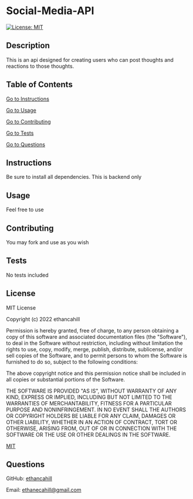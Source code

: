 # Social-Media-API
  [![License: MIT](https://img.shields.io/badge/License-MIT-yellow.svg)](https://opensource.org/licenses/MIT)
  
  ## Description

  This is an api designed for creating users who can post thoughts and reactions to those thoughts.


  ## Table of Contents

  [Go to Instructions](#instructions)

  [Go to Usage](#usage)

  [Go to Contributing](#contributing)

  [Go to Tests](#tests)

  [Go to Questions](#questions)


  ## Instructions

  Be sure to install all dependencies. This is backend only


  ## Usage

  Feel free to use


  ## Contributing

  You may fork and use as you wish


  ## Tests

  No tests included


  ## License


  MIT License

Copyright (c) 2022 ethancahill

Permission is hereby granted, free of charge, to any person obtaining a copy
of this software and associated documentation files (the "Software"), to deal
in the Software without restriction, including without limitation the rights
to use, copy, modify, merge, publish, distribute, sublicense, and/or sell
copies of the Software, and to permit persons to whom the Software is
furnished to do so, subject to the following conditions:

The above copyright notice and this permission notice shall be included in all
copies or substantial portions of the Software.

THE SOFTWARE IS PROVIDED "AS IS", WITHOUT WARRANTY OF ANY KIND, EXPRESS OR
IMPLIED, INCLUDING BUT NOT LIMITED TO THE WARRANTIES OF MERCHANTABILITY,
FITNESS FOR A PARTICULAR PURPOSE AND NONINFRINGEMENT. IN NO EVENT SHALL THE
AUTHORS OR COPYRIGHT HOLDERS BE LIABLE FOR ANY CLAIM, DAMAGES OR OTHER
LIABILITY, WHETHER IN AN ACTION OF CONTRACT, TORT OR OTHERWISE, ARISING FROM,
OUT OF OR IN CONNECTION WITH THE SOFTWARE OR THE USE OR OTHER DEALINGS IN THE
SOFTWARE.

  [MIT](https://opensource.org/licenses/MIT)


  ## Questions

GitHub: [ethancahill](github.com/ethancahill)

Email: ethanecahill@gmail.com
